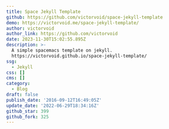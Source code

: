 ```yaml
---
title: Space Jekyll Template
github: https://github.com/victorvoid/space-jekyll-template
demo: https://victorvoid.me/space-jekyll-template/
author: victorvoid
author_link: https://github.com/victorvoid
date: 2023-11-30T15:02:55.895Z
description: >-
  A simple spacemacs template on jekyll.
  https://victorvoid.github.io/space-jekyll-template/
ssg:
  - Jekyll
css: []
cms: []
category:
  - Blog
draft: false
publish_date: '2016-09-12T16:49:05Z'
update_date: '2022-06-29T18:34:16Z'
github_star: 399
github_fork: 325
---
```

